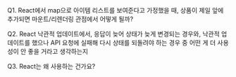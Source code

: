 Q1. React에서 map으로 아이템 리스트를 보여준다고 가정했을 때, 상품이 제일 앞에 추가되면 마운트/리렌더링 관점에서 어떻게 될까?

Q2. React 낙관적 업데이트에서, 응답이 늦어 상태가 늦게 변경되는 경우와, 낙관적 업데이트를 했으나 API 요청에 실패해 다시 상태를 되돌려야 하는 경우 중 어떤 게 더 사용성이 안 좋을 거라고 생각하는지

Q3. React는 왜 사용하는 건가요?
